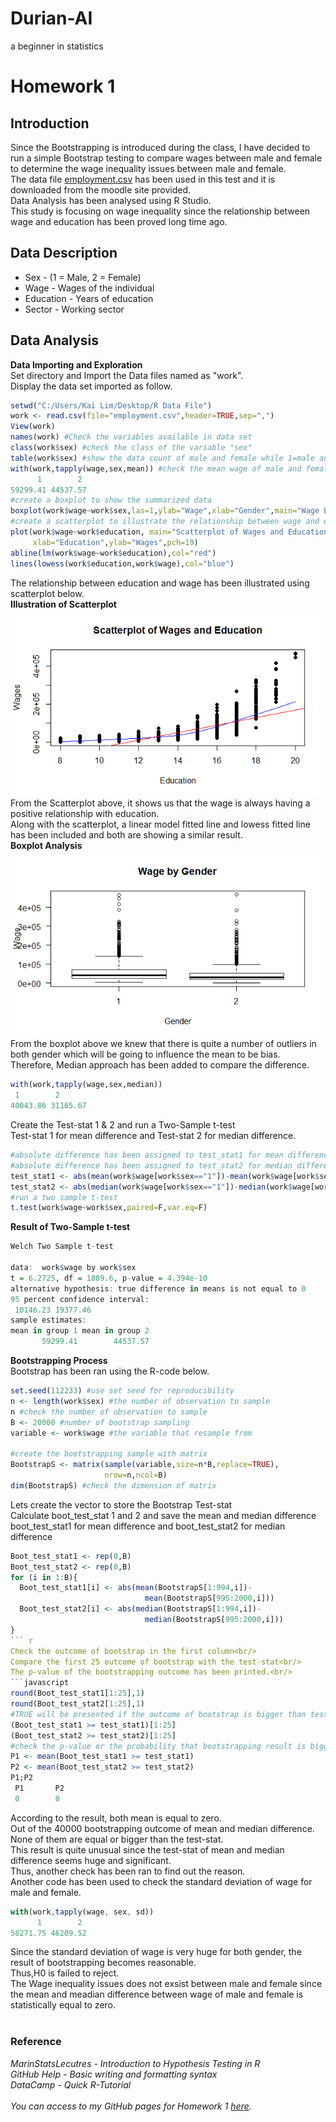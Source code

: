# Durian-AI
a beginner in statistics
# Homework 1
## Introduction
Since the Bootstrapping is introduced during the class, I have decided to run a simple Bootstrap testing to compare wages between male and female to determine the wage inequality issues between male and female.<br/>
The data file [employment.csv](https://github.com/ominousthoo/statistic/blob/Data-files/employment.csv) has been used in this test and it is downloaded from the moodle site provided.<br/>
Data Analysis has been analysed using R Studio.<br/>
This study is focusing on wage inequality since the relationship between wage and education has been proved long time ago.

## Data Description
* Sex - (1 = Male, 2 = Female)
* Wage - Wages of the individual
* Education - Years of education
* Sector - Working sector
## Data Analysis
**Data Importing and Exploration**<br/>
Set directory and Import the Data files named as "work".<br/>
Display the data set imported as follow.<br/>
``` r
setwd("C:/Users/Kai Lim/Desktop/R Data File")
work <- read.csv(file="employment.csv",header=TRUE,sep=",")
View(work)
names(work) #Check the variables available in data set
class(work$sex) #check the class of the variable "sex"
table(work$sex) #show the data count of male and female while 1=male and 2=female
with(work,tapply(wage,sex,mean)) #check the mean wage of male and female
      1        2 
59299.41 44537.57 
#create a boxplot to show the summarized data
boxplot(work$wage~work$sex,las=1,ylab="Wage",xlab="Gender",main="Wage by Gender")
#create a scatterplot to illustrate the relationship between wage and education
plot(work$wage~work$education, main="Scatterplot of Wages and Education", 
     xlab="Education",ylab="Wages",pch=19)
abline(lm(work$wage~work$education),col="red")
lines(lowess(work$education,work$wage),col="blue")
```
The relationship between education and wage has been illustrated using scatterplot below.<br/>
**Illustration of Scatterplot**<br/>
![Image of Scatterplot](https://github.com/ominousthoo/statistic/blob/Data-files/Rplot01.png)<br/>
From the Scatterplot above, it shows us that the wage is always having a positive relationship with education.<br/>
Along with the scatterplot, a linear model fitted line and lowess fitted line has been included and both are showing a similar result.<br/>
**Boxplot Analysis**<br/>
![Image of Boxplot](https://github.com/ominousthoo/statistic/blob/Data-files/Rplot.png)<br/>
From the boxplot above we knew that there is quite a number of outliers in both gender which will be going to influence the mean to be bias.<br/>
Therefore, Median approach has been added to compare the difference.<br/>
``` r
with(work,tapply(wage,sex,median))
 1        2 
40043.86 31165.67 
```
Create the Test-stat 1 & 2 and run a Two-Sample t-test<br/>
Test-stat 1 for mean difference and Test-stat 2 for median difference.<br/>
``` r
#absolute difference has been assigned to test_stat1 for mean difference
#absolute difference has been assigned to test_stat2 for median difference
test_stat1 <- abs(mean(work$wage[work$sex=="1"])-mean(work$wage[work$sex=="2"]))
test_stat2 <- abs(median(work$wage[work$sex=="1"])-median(work$wage[work$sex=="2"]))
#run a two sample t-test
t.test(work$wage~work$sex,paired=F,var.eq=F)
```
**Result of Two-Sample t-test**<br/>
``` r
Welch Two Sample t-test

data:  work$wage by work$sex
t = 6.2725, df = 1889.6, p-value = 4.394e-10
alternative hypothesis: true difference in means is not equal to 0
95 percent confidence interval:
 10146.23 19377.46
sample estimates:
mean in group 1 mean in group 2 
       59299.41        44537.57 
```
**Bootstrapping Process**<br/>
Bootstrap has been ran using the R-code below.<br/>
``` r
set.seed(112233) #use set seed for reproducibility
n <- length(work$sex) #the number of observation to sample
n #check the number of observation to sample
B <- 20000 #number of bootstrap sampling
variable <- work$wage #the variable that resample from

#create the bootstrapping sample with matrix
BootstrapS <- matrix(sample(variable,size=n*B,replace=TRUE),
                     nrow=n,ncol=B)
dim(BootstrapS) #check the dimension of matrix
```
Lets create the vector to store the Bootstrap Test-stat<br/>
Calculate boot_test_stat 1 and 2 and save the mean and median difference<br/>
boot_test_stat1 for mean difference and boot_test_stat2 for median difference<br/>
``` r
Boot_test_stat1 <- rep(0,B)
Boot_test_stat2 <- rep(0,B)
for (i in 1:B){
  Boot_test_stat1[i] <- abs(mean(BootstrapS[1:994,i])-
                              mean(BootstrapS[995:2000,i]))
  Boot_test_stat2[i] <- abs(median(BootstrapS[1:994,i])-
                              median(BootstrapS[995:2000,i]))
}
``` r
Check the outcome of bootstrap in the first column<br/>
Compare the first 25 outcome of bootstrap with the test-stat<br/>
The p-value of the bootstrapping outcome has been printed.<br/>
```javascript
round(Boot_test_stat1[1:25],1)
round(Boot_test_stat2[1:25],1)
#TRUE will be presented if the outcome of bootstrap is bigger than test-stat
(Boot_test_stat1 >= test_stat1)[1:25]
(Boot_test_stat2 >= test_stat2)[1:25]
#check the p-value or the probability that bootstrapping result is biggher than test-stat
P1 <- mean(Boot_test_stat1 >= test_stat1)
P2 <- mean(Boot_test_stat2 >= test_stat2)
P1;P2
 P1       P2 
 0        0 
```
According to the result, both mean is equal to zero.<br/>
Out of the 40000 bootstrapping outcome of mean and median difference.<br/>
None of them are equal or bigger than the test-stat.<br/>
This result is quite unusual since the test-stat of mean and median difference seems huge and significant.<br/>
Thus, another check has been ran to find out the reason.<br/>
Another code has been used to check the standard deviation of wage for male and female.<br/>
```javascript
with(work,tapply(wage, sex, sd)) 
      1        2 
58271.75 46209.52 
```
Since the standard deviation of wage is very huge for both gender, the result of bootstrapping becomes reasonable.<br/>
Thus,H0 is failed to reject.<br/>
The Wage inequality issues does not exsist between male and female since the mean and meadian difference between wage of male and female is statistically equal to zero.<br/>
<br/>
### Reference
*MarinStatsLecutres - Introduction to Hypothesis Testing in R*<br/>
*GitHub Help - Basic writing and formatting syntax*<br/>
*DataCamp - Quick R-Tutorial*<br/>
<br/>
*You can access to my GitHub pages for Homework 1 [here](https://github.com/ominousthoo/statistic/blob/Homework/Homework1.md).*

